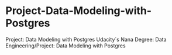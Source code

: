 # Project-Data-Modeling-with-Postgres
Project: Data Modeling with Postgres
Udacity´s Nana Degree: Data Engineering/Project: Data Modeling with Postgres
